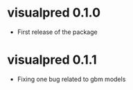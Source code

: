 
# visualpred 0.1.0

* First release of the package

# visualpred 0.1.1

* Fixing one bug related to gbm models 
